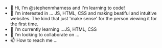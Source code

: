 - 👋 Hi, I’m @stephenmharness and I'm learning to code!
- 👀 I’m interested in ... JS, HTML, CSS and making beatiful and intuitive websites. The kind that just 'make sense' for the person viewing it for the first time.
- 🌱 I’m currently learning ...JS, HTML, CSS
- 💞️ I’m looking to collaborate on ...
- 📫 How to reach me ...

<!---
stephenmharness/stephenmharness is a ✨ special ✨ repository because its `README.md` (this file) appears on your GitHub profile.
You can click the Preview link to take a look at your changes.
--->
